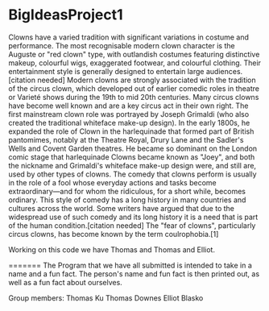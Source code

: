 # BigIdeasProject1
Clowns have a varied tradition with significant variations in costume and performance. The most recognisable modern clown character is the Auguste or "red clown" type, with outlandish costumes featuring distinctive makeup, colourful wigs, exaggerated footwear, and colourful clothing. Their entertainment style is generally designed to entertain large audiences.[citation needed]  Modern clowns are strongly associated with the tradition of the circus clown, which developed out of earlier comedic roles in theatre or Varieté shows during the 19th to mid 20th centuries.  Many circus clowns have become well known and are a key circus act in their own right. The first mainstream clown role was portrayed by Joseph Grimaldi (who also created the traditional whiteface make-up design). In the early 1800s, he expanded the role of Clown in the harlequinade that formed part of British pantomimes, notably at the Theatre Royal, Drury Lane and the Sadler's Wells and Covent Garden theatres. He became so dominant on the London comic stage that harlequinade Clowns became known as "Joey", and both the nickname and Grimaldi's whiteface make-up design were, and still are, used by other types of clowns.  The comedy that clowns perform is usually in the role of a fool whose everyday actions and tasks become extraordinary—and for whom the ridiculous, for a short while, becomes ordinary. This style of comedy has a long history in many countries and cultures across the world. Some writers have argued that due to the widespread use of such comedy and its long history it is a need that is part of the human condition.[citation needed]  The "fear of clowns", particularly circus clowns, has become known by the term coulrophobia.[1]

Working on this code we have Thomas and Thomas and Elliot.

=======
The Program that we have all submitted is intended to take in a name and a fun fact. The person's name and fun fact is then printed out, as well as a fun fact about ourselves.


Group members: Thomas Ku
               Thomas Downes
               Elliot Blasko
